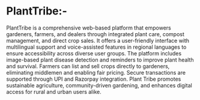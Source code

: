 # PlantTribe:-

PlantTribe is a comprehensive web-based platform that empowers gardeners, farmers, and dealers through integrated plant care, compost management, and direct crop sales. It offers a user-friendly interface with multilingual support and voice-assisted features in regional languages to ensure accessibility across diverse user groups. The platform includes image-based plant disease detection and reminders to improve plant health and survival. Farmers can list and sell crops directly to gardeners, eliminating middlemen and enabling fair pricing. Secure transactions are supported through UPI and Razorpay integration. Plant Tribe promotes sustainable agriculture, community-driven gardening, and enhances digital access for rural and urban users alike.
